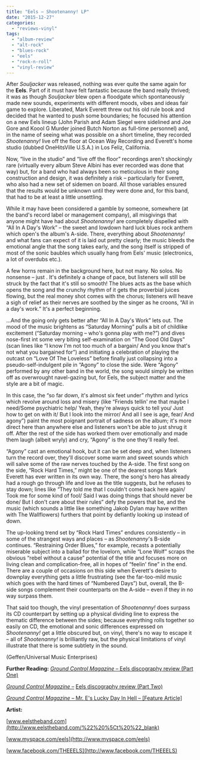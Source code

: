 ```yaml
---
title: "Eels – Shootenanny! LP"
date: "2015-12-27"
categories: 
  - "reviews-vinyl"
tags: 
  - "album-review"
  - "alt-rock"
  - "blues-rock"
  - "eels"
  - "rock-n-roll"
  - "vinyl-review"
---
```


After _Souljacker_ was released, nothing was ever quite the same again for the **Eels**. Part of it must have felt fantastic because the band really thrived; it was as though _Souljacker_ blew open a floodgate which spontaneously made new sounds, experiments with different moods, vibes and ideas fair game to explore. Liberated, Mark Everett threw out his old rule book and decided that he wanted to push some boundaries; he focused his attention on a new Eels lineup (John Parish and Adam Siegel were sidelined and Joe Gore and Koool G Murder joined Butch Norton as full-time personnel) and, in the name of seeing what was possible on a short timeline, they recorded _Shootenanny!_ live off the floor at Ocean Way Recording and Everett's home studio (dubbed OneHitsVille U.S.A.) in Los Feliz, California.

Now, “live in the studio” and “live off the floor” recordings aren't shockingly rare (virtually every album Steve Albini has ever recorded was done that way) but, for a band who had always been so meticulous in their song construction and design, it was definitely a risk – particularly for Everett, who also had a new set of sidemen on board. All those variables ensured that the results would be unknown until they were done and, for this band, that had to be at least a little unsettling.

While it may have been considered a gamble by someone, somewhere (at the band's record label or management company), all misgivings that anyone might have had about _Shootenanny!_ are completely dispelled with “All In A Day's Work” – the sweet and lowdown hard luck blues rock anthem which open's the album's A-side. There, everything about _Shootenanny!_ and what fans can expect of it is laid out pretty clearly; the music bleeds the emotional angle that the song takes early, and the song itself is stripped of most of the sonic baubles which usually hang from Eels' music (electronics, a lot of overdubs etc.).

A few horns remain in the background here, but not many. No solos. No nonsense – just . It's definitely a change of pace, but listeners will still be struck by the fact that it's still so smooth! The blues acts as the base which opens the song and the crunchy rhythm of it gets the proverbial juices flowing, but the real money shot comes with the chorus; listeners will heave a sigh of relief as their nerves are soothed by the singer as he croons, “All in a day's work.” It's a perfect beginning.

...And the going only gets better after “All In A Day's Work” lets out. The mood of the music brightens as “Saturday Morning” pulls a bit of childlike excitement (“Saturday morning – who's gonna play with me?”) and dives nose-first int some very biting self-examination on “The Good Old Days” (scan lines like “I know I'm not too much of a bargain/ And you know that's not what you bargained for”) and initiating a celebration of playing the outcast on “Love Of The Loveless” before finally just collapsing into a pseudo-self-indulgent pile in “Agony” to close the side. Were “Agony” performed by any other band in the world, the song would simply be written off as overwrought navel-gazing but, for Eels, the subject matter and the style are a bit of magic.

In this case, the “so far down, it's almost six feet under” rhythm and lyrics which revolve around loss and misery (like “Friends tellin' me that maybe I need/Some psychiatric help/ Yeah, they're always quick to tell you/ Just how to get on with it/ But I look into the mirror/ And all I see is age, fear/ And agony”) paint the most poignant portrait of sadness on the album; it's more direct here than anywhere else and listeners won't be able to just shrug it off. After the rest of the side has worked them over emotionally and made them laugh (albeit wryly) and cry, “Agony” is the one they'll really feel.

“Agony” cast an emotional hook, but it can be set deep and, when listeners turn the record over, they'll discover some warm and sweet sounds which will salve some of the raw nerves touched by the A-side. The first song on the side, “Rock Hard Times,” might be one of the dearest songs Mark Everett has ever written in its own way. There, the song's hero has already had a rough go through life and love as the title suggests, but he refuses to stay down; lines like “They told me that I couldn't come back here again/ Took me for some kind of fool/ Said I was doing things that should never be done/ But I don't care about their rules” defy the powers that be, and the music (which sounds a little like something Jakob Dylan may have written with The Wallflowers) furthers that point by defiantly looking up instead of down.

The up-looking trend set by “Rock Hard Times” endures consistently – in some of the strangest ways and places – as _Shootenanny_'s B-side continues. “Restraining Order Blues,” for example, recasts a potentially miserable subject into a ballad for the lovelorn, while “Lone Wolf” scraps the obvious “rebel without a cause” potential of the title and focuses more on living clean and complication-free, all in hopes of “feelin' fine” in the end. There are a couple of occasions on this side when Everett's desire to downplay everything gets a little frustrating (see the far-too-mild music which goes with the hard times of “Numbered Days”) but, overall, the B-side songs complement their counterparts on the A-side – even if they in no way surpass them.

That said too though, the vinyl presentation of _Shootenanny!_ does surpass its CD counterpart by setting up a physical dividing line to express the thematic difference between the sides; because everything rolls together so easily on CD, the emotional and sonic differences expressed on _Shootenanny!_ get a little obscured but, on vinyl, there's no way to escape it – all of _Shootenanny!_ is brilliantly raw, but the physical limitations of vinyl illustrate that there is some subtlety in the sound.

(Geffen/Universal Music Enterprises)

**Further Reading:** [_Ground Control Magazine –_ Eels discography review (Part One)](http://groundcontrolmag.com/detail/1/3128/%22%20%5Ct%20%22_blank)

[_Ground Control Magazine –_](http://groundcontrolmag.com/detail/1/3129/%22%20%5Ct%20%22_blank) [Eels discography review (Part Two)](http://groundcontrolmag.com/detail/1/3129/%22%20%5Ct%20%22_blank)

[_Ground Control Magazine –_ Mr. E's Lucky Day In Hell – \[Feature Article\]](http://groundcontrolmag.com/detail/1/879/%22%20%5Ct%20%22_blank)

**Artist:**

[www.eelstheband.com](http://www.eelstheband.com/%22%20%5Ct%20%22_blank)

[www.myspace.com/eels](http://www.myspace.com/eels)

[www.facebook.com/THEEELS](http://www.facebook.com/THEEELS)

